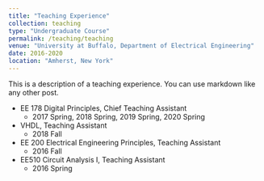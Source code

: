 ```yaml
---
title: "Teaching Experience"
collection: teaching
type: "Undergraduate Course"
permalink: /teaching/teaching
venue: "University at Buffalo, Department of Electrical Engineering"
date: 2016-2020
location: "Amherst, New York"
---
```


This is a description of a teaching experience. You can use markdown like any other post.

* EE 178 Digital Principles, Chief Teaching Assistant
  * 2017 Spring, 2018 Spring, 2019 Spring, 2020 Spring
* VHDL, Teaching Assistant
  * 2018 Fall
* EE 200 Electrical Engineering Principles, Teaching Assistant
  * 2016 Fall
* EE510 Circuit Analysis I, Teaching Assistant
  * 2016 Spring
